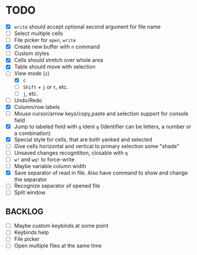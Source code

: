 # TODO
- [x] `write` should accept optional second argument for file name
- [ ] Select multiple cells
- [ ] File picker for `open`, `write`
- [x] Create new buffer with `n` command
- [ ] Custom styles
- [x] Cells should stretch over whole area
- [x] Table should move with selection
- [ ] View mode (`z`)
  - [x] `c`
  - [ ] `Shift` + `j` or `t`, etc.
  - [ ] `j`, etc.
- [ ] Undo/Redo
- [x] Column/row labels
- [ ] Mouse cursor/arrow keys/copy,paste and selection support for console field
- [x] Jump to labeled field with `g` ident `g` (Identifier can be letters, a number or a combination)
- [x] Special style for cells, that are both yanked and selected
- [ ] Give cells horizontal and vertical to primary selection some "shade"
- [ ] Unsaved changes recognititon, closable with `q`
- [ ] `w!` and `wq!` to force-write
- [ ] Maybe variable column width
- [x] Save separator of read in file. Also have command to show and change the separator
- [ ] Recognize separator of opened file 
- [ ] Split window

## BACKLOG
- [ ] Maybe custom keybinds at some point
- [ ] Keybinds help
- [ ] File picker
- [ ] Open multiple files at the same time
